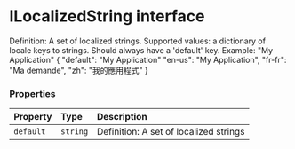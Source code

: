 # ILocalizedString interface





Definition: A set of localized strings. 
Supported values: a dictionary of locale keys to strings. Should always have a 'default' key. 
Example: "My Application" 
{ 
"default": "My Application" 
"en-us": "My Application", 
"fr-fr": "Ma demande", 
"zh": "我的應用程式" 
}


### Properties

| Property	   | Type	| Description|
|:-------------|:-------|:-----------|
|`default`      | `string` | Definition: A set of localized strings |





